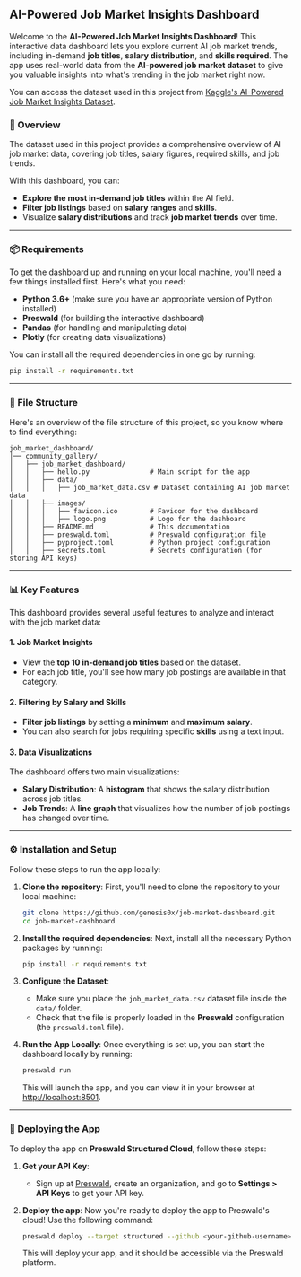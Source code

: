 ## **AI-Powered Job Market Insights Dashboard**

Welcome to the **AI-Powered Job Market Insights Dashboard**! This interactive data dashboard lets you explore current AI job market trends, including in-demand **job titles**, **salary distribution**, and **skills required**. The app uses real-world data from the **AI-powered job market dataset** to give you valuable insights into what's trending in the job market right now.

You can access the dataset used in this project from [Kaggle's AI-Powered Job Market Insights Dataset](https://www.kaggle.com/datasets/uom190346a/ai-powered-job-market-insights).

### **📝 Overview**
The dataset used in this project provides a comprehensive overview of AI job market data, covering job titles, salary figures, required skills, and job trends.

With this dashboard, you can:
- **Explore the most in-demand job titles** within the AI field.
- **Filter job listings** based on **salary ranges** and **skills**.
- Visualize **salary distributions** and track **job market trends** over time.

---

### **📦 Requirements**
To get the dashboard up and running on your local machine, you'll need a few things installed first. Here's what you need:

- **Python 3.6+** (make sure you have an appropriate version of Python installed)
- **Preswald** (for building the interactive dashboard)
- **Pandas** (for handling and manipulating data)
- **Plotly** (for creating data visualizations)

You can install all the required dependencies in one go by running:

```sh
pip install -r requirements.txt
```

---

### **📁 File Structure**
Here's an overview of the file structure of this project, so you know where to find everything:

```
job_market_dashboard/
│── community_gallery/
│   ├── job_market_dashboard/
│   │   ├── hello.py               # Main script for the app              
│   │   ├── data/
│   │   │   ├── job_market_data.csv # Dataset containing AI job market data
│   │   ├── images/
│   │   │   ├── favicon.ico        # Favicon for the dashboard
│   │   │   ├── logo.png           # Logo for the dashboard
│   │   ├── README.md              # This documentation
│   │   ├── preswald.toml          # Preswald configuration file
│   │   ├── pyproject.toml         # Python project configuration
│   │   ├── secrets.toml           # Secrets configuration (for storing API keys)
```

---

### **📊 Key Features**
This dashboard provides several useful features to analyze and interact with the job market data:

#### **1. Job Market Insights**
- View the **top 10 in-demand job titles** based on the dataset.
- For each job title, you'll see how many job postings are available in that category.

#### **2. Filtering by Salary and Skills**
- **Filter job listings** by setting a **minimum** and **maximum salary**.
- You can also search for jobs requiring specific **skills** using a text input.

#### **3. Data Visualizations**
The dashboard offers two main visualizations:
- **Salary Distribution**: A **histogram** that shows the salary distribution across job titles.
- **Job Trends**: A **line graph** that visualizes how the number of job postings has changed over time.

---

### **⚙️ Installation and Setup**

Follow these steps to run the app locally:

1. **Clone the repository**:
   First, you'll need to clone the repository to your local machine:
   ```sh
   git clone https://github.com/genesis0x/job-market-dashboard.git
   cd job-market-dashboard
   ```

2. **Install the required dependencies**:
   Next, install all the necessary Python packages by running:
   ```sh
   pip install -r requirements.txt
   ```

3. **Configure the Dataset**:
   - Make sure you place the `job_market_data.csv` dataset file inside the `data/` folder.
   - Check that the file is properly loaded in the **Preswald** configuration (the `preswald.toml` file).

4. **Run the App Locally**:
   Once everything is set up, you can start the dashboard locally by running:
   ```sh
   preswald run
   ```
   This will launch the app, and you can view it in your browser at [http://localhost:8501](http://localhost:8501).

---

### **🔄 Deploying the App**

To deploy the app on **Preswald Structured Cloud**, follow these steps:

1. **Get your API Key**:
   - Sign up at [Preswald](https://app.preswald.com), create an organization, and go to **Settings > API Keys** to get your API key.

2. **Deploy the app**:
   Now you're ready to deploy the app to Preswald's cloud! Use the following command:
   ```sh
   preswald deploy --target structured --github <your-github-username> --api-key <structured-api-key> hello.py
   ```
   This will deploy your app, and it should be accessible via the Preswald platform.